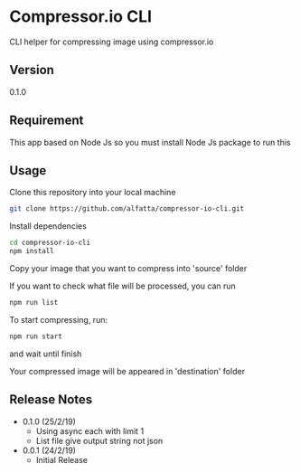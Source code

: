 # Compressor.io CLI
CLI helper for compressing image using compressor.io

## Version
0.1.0

## Requirement
This app based on Node Js so you must install Node Js package to run this

## Usage
Clone this repository into your local machine
``` bash
git clone https://github.com/alfatta/compressor-io-cli.git
```

Install dependencies
``` bash
cd compressor-io-cli
npm install
```
Copy your image that you want to compress into 'source' folder

If you want to check what file will be processed, you can run
``` bash
npm run list
```

To start compressing, run:
``` bash
npm run start
```
and wait until finish

Your compressed image will be appeared in 'destination' folder

## Release Notes
* 0.1.0 (25/2/19)
  * Using async each with limit 1
  * List file give output string not json
* 0.0.1 (24/2/19)
  * Initial Release

